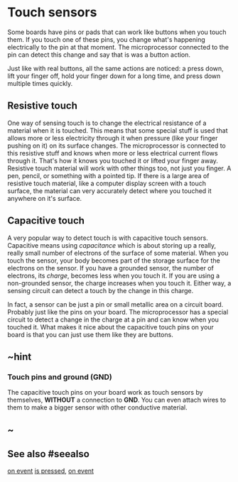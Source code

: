 # Touch sensors

Some boards have pins or pads that can work like buttons when you touch them. If you touch one
of these pins, you change what's happening electrically to the pin at that moment. The microprocessor
connected to the pin can detect this change and say that is was a button action.

Just like with real buttons, all the same actions are noticed: a press down, lift your finger off, hold
your finger down for a long time, and press down multiple times quickly.

## Resistive touch

One way of sensing touch is to change the electrical resistance of a material when it is
touched. This means that some special stuff is used that allows more or less electricity through it when pressure
(like your finger pushing on it) on its surface changes. The microprocessor is connected to this resistive
stuff and knows when more or less electrical current flows through it. That's how it knows you touched it
or lifted your finger away. Resistive touch material will work with other things too, not just you finger. A pen,
pencil, or something with a pointed tip. If there is a large area of resistive touch material, like a
computer display screen with a touch surface, the material can very accurately detect where you touched it
anywhere on it's surface.

## Capacitive touch

A very popular way to detect touch is with capacitive touch sensors. Capacitive means using _capacitance_ which is about storing up a really, really small number of electrons of the surface of some material. When you touch the
sensor, your body becomes part of the storage surface for the electrons on the sensor. If you have a grounded
sensor, the number of electrons, its _charge_, becomes less when you touch it. If you are using a non-grounded
sensor, the charge increases when you touch it. Either way, a sensing circuit can detect a touch by the change in
this charge.

In fact, a sensor can be just a pin or small metallic area on a circuit board. Probably just like the pins on your board. The microprocessor has a special circuit to detect a change in the charge at a pin and can know when
you touched it. What makes it nice about the capacitive touch pins on your board is that you can just use them
like they are buttons.

## ~hint
### Touch pins and ground (GND)

The capacitive touch pins on your board work as touch sensors by themselves, **WITHOUT** a connection to **GND**.
You can even attach wires to them to make a bigger sensor with other conductive material.
## ~

## See also #seealso

[on event](/reference/input/button/on-event)
[is pressed](/reference/input/button/is-pressed),
[on event](/reference/input/button/on-event)